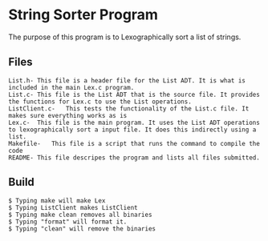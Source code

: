 # String Sorter Program
The purpose of this program is to Lexographically sort a list of strings.

## Files
	List.h-	This file is a header file for the List ADT. It is what is included in the main Lex.c program.
	List.c-	This file is the List ADT that is the source file. It provides the functions for Lex.c to use the List operations.
	ListClient.c-	This tests the functionality of the List.c file. It makes sure everything works as is
	Lex.c-	This file is the main program. It uses the List ADT operations to lexographically sort a input file. It does this indirectly using a list.
	Makefile-	This file is a script that runs the command to compile the code
	README-	This file descripes the program and lists all files submitted.

## Build
	$ Typing make will make Lex 
	$ Typing ListClient makes ListClient
	$ Typing make clean removes all binaries
	$ Typing "format" will format it.
	$ Typing "clean" will remove the binaries

